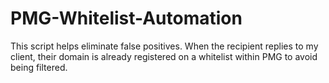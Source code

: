 # PMG-Whitelist-Automation
This script helps eliminate false positives. When the recipient replies to my client, their domain is already registered on a whitelist within PMG to avoid being filtered.
